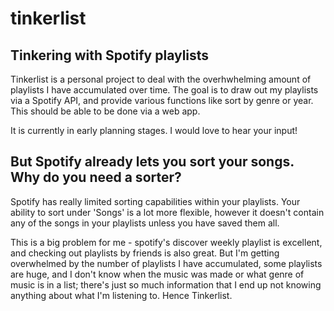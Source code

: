 # tinkerlist
## Tinkering with Spotify playlists

Tinkerlist is a personal project to deal with the overhwhelming amount of playlists I have accumulated over time. The goal is to draw out my playlists via a Spotify API, and provide various functions like sort by genre or year. This should be able to be done via a web app.

It is currently in early planning stages. I would love to hear your input!

## But Spotify already lets you sort your songs. Why do you need a sorter?
Spotify has really limited sorting capabilities within your playlists. Your ability to sort under 'Songs' is a lot more flexible, however it doesn't contain any of the songs in your playlists unless you have saved them all.

This is a big problem for me - spotify's discover weekly playlist is excellent, and checking out playlists by friends is also great. But I'm getting overwhelmed by the number of playlists I have accumulated, some playlists are huge, and I don't know when the music was made or what genre of music is in a list; there's just so much information that I end up not knowing anything about what I'm listening to. Hence Tinkerlist.
